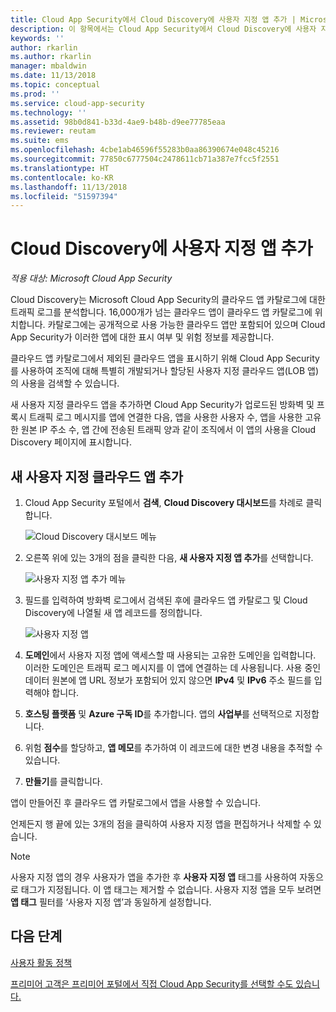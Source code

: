 ```yaml
---
title: Cloud App Security에서 Cloud Discovery에 사용자 지정 앱 추가 | Microsoft Docs
description: 이 항목에서는 Cloud App Security에서 Cloud Discovery에 사용자 지정 앱을 추가하여 섀도 IT를 모니터링하는 방법을 설명합니다.
keywords: ''
author: rkarlin
ms.author: rkarlin
manager: mbaldwin
ms.date: 11/13/2018
ms.topic: conceptual
ms.prod: ''
ms.service: cloud-app-security
ms.technology: ''
ms.assetid: 98b0d841-b33d-4ae9-b48b-d9ee77785eaa
ms.reviewer: reutam
ms.suite: ems
ms.openlocfilehash: 4cbe1ab46596f55283b0aa86390674e048c45216
ms.sourcegitcommit: 77850c6777504c2478611cb71a387e7fcc5f2551
ms.translationtype: HT
ms.contentlocale: ko-KR
ms.lasthandoff: 11/13/2018
ms.locfileid: "51597394"
---
```

# <a name="add-custom-apps-to-cloud-discovery"></a>Cloud Discovery에 사용자 지정 앱 추가

*적용 대상: Microsoft Cloud App Security*
    
Cloud Discovery는 Microsoft Cloud App Security의 클라우드 앱 카탈로그에 대한 트래픽 로그를 분석합니다. 16,000개가 넘는 클라우드 앱이 클라우드 앱 카탈로그에 위치합니다. 카탈로그에는 공개적으로 사용 가능한 클라우드 앱만 포함되어 있으며 Cloud App Security가 이러한 앱에 대한 표시 여부 및 위험 정보를 제공합니다.

클라우드 앱 카탈로그에서 제외된 클라우드 앱을 표시하기 위해 Cloud App Security를 사용하여 조직에 대해 특별히 개발되거나 할당된 사용자 지정 클라우드 앱(LOB 앱)의 사용을 검색할 수 있습니다.

새 사용자 지정 클라우드 앱을 추가하면 Cloud App Security가 업로드된 방화벽 및 프록시 트래픽 로그 메시지를 앱에 연결한 다음, 앱을 사용한 사용자 수, 앱을 사용한 고유한 원본 IP 주소 수, 앱 간에 전송된 트래픽 양과 같이 조직에서 이 앱의 사용을 Cloud Discovery 페이지에 표시합니다. 

## <a name="add-a-new-custom-cloud-app"></a>새 사용자 지정 클라우드 앱 추가

1. Cloud App Security 포털에서 **검색**, **Cloud Discovery 대시보드**를 차례로 클릭합니다. 
  
   ![Cloud Discovery 대시보드 메뉴](./media/cloud-discovery-dashboard-menu.png)

2. 오른쪽 위에 있는 3개의 점을 클릭한 다음, **새 사용자 지정 앱 추가**를 선택합니다. 

   ![사용자 지정 앱 추가 메뉴](./media/add-custom-app-menu.png)

3. 필드를 입력하여 방화벽 로그에서 검색된 후에 클라우드 앱 카탈로그 및 Cloud Discovery에 나열될 새 앱 레코드를 정의합니다.

   ![사용자 지정 앱](./media/add-custom-app.png)

4. **도메인**에서 사용자 지정 앱에 액세스할 때 사용되는 고유한 도메인을 입력합니다. 이러한 도메인은 트래픽 로그 메시지를 이 앱에 연결하는 데 사용됩니다. 사용 중인 데이터 원본에 앱 URL 정보가 포함되어 있지 않으면 **IPv4** 및 **IPv6** 주소 필드를 입력해야 합니다.
5. **호스팅 플랫폼** 및 **Azure 구독 ID**를 추가합니다. 앱의 **사업부**를 선택적으로 지정합니다. 
6. 위험 **점수**를 할당하고, **앱 메모**를 추가하여 이 레코드에 대한 변경 내용을 추적할 수 있습니다.
7. **만들기**를 클릭합니다.

앱이 만들어진 후 클라우드 앱 카탈로그에서 앱을 사용할 수 있습니다.

언제든지 행 끝에 있는 3개의 점을 클릭하여 사용자 지정 앱을 편집하거나 삭제할 수 있습니다.

>[!NOTE]
> 사용자 지정 앱의 경우 사용자가 앱을 추가한 후 **사용자 지정 앱** 태그를 사용하여 자동으로 태그가 지정됩니다. 이 앱 태그는 제거할 수 없습니다.
사용자 지정 앱을 모두 보려면 **앱 태그** 필터를 ‘사용자 지정 앱’과 동일하게 설정합니다. 
<!-- -  By default, custom apps have a risk score of 10, but you can use the **Override app score** action to change it at any time.-->

  
## <a name="next-steps"></a>다음 단계 
[사용자 활동 정책](user-activity-policies.md)   

[프리미어 고객은 프리미어 포털에서 직접 Cloud App Security를 선택할 수도 있습니다.](https://premier.microsoft.com/)  
  
  
